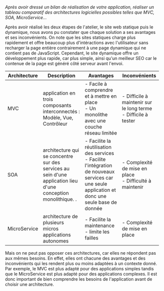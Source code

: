 *Après avoir dressé un bilan de réalisation de votre application, réaliser un tableau comparatif des
architectures logicielles possibles telles que MVC, SOA, MicroService…*

Après avoir réalisé les deux étapes de l'atelier, le site web statique puis le dynamique, nous avons pu constater que
chaque solution a ses avantages et ses inconvénients.
On note que les sites statiques charge plus rapidement et offre beaucoup plus d'intéractions avec l'utilisateur sans
recharger la page entière contrairement à une page dynamique qui ne contient pas de JavaScript.
Cependant, le site dynamique offre un développement plus rapide, car plus simple, ainsi qu'un meilleur SEO car le
contenue de la page est généré côté serveur avant l'envoi.

| Architecture | Description                                                                                                    | Avantages                                                                                                                                              | Inconvénients                                                            |
|--------------|----------------------------------------------------------------------------------------------------------------|--------------------------------------------------------------------------------------------------------------------------------------------------------|--------------------------------------------------------------------------|
| MVC          | application en trois composants interconnectés : Modèle, Vue, Contrôleur                                       | - Facile à comprendre et à mettre en place <br> - Un monolithe avec une couche réseau limitée                                                          | - Difficile à maintenir sur le long terme <br> - Difficile à tester <br> |
| SOA          | architecture qui se concentre sur des services au sein d'une application lieu d'une conception monolithique. . | - Facilite la réutilisation des services <br> - Facilite l'intégration de nouveaux services car une seule application et donc une seule base de donnée | - Complexité de mise en place <br> - Difficulté à maintenir              |
| MicroService | architecture de plusieurs micros applications autonomes                                                        | - Facilite la maintenance <br> - limite les failles                                                                                                    | - Complexité de mise en place                                            |

Mais on ne peut pas opposer ces architectures, car elles ne répondent pas aux mêmes besoins.
En effet, elles ont chacune des avantages et des inconvénients qui les rendent plus ou moins adaptées à un contexte
donné. Par exemple, le MVC est plus adapté pour des applications simples tandis que le MicroService est plus adapté pour
des applications complexes. Il est donc important de bien comprendre les besoins de l'application avant de choisir une
architecture.
